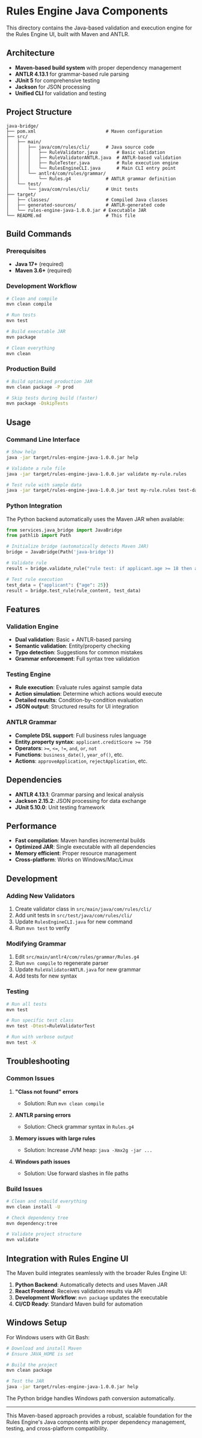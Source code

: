 # Rules Engine Java Components

This directory contains the Java-based validation and execution engine for the Rules Engine UI, built with Maven and ANTLR.

## Architecture

- **Maven-based build system** with proper dependency management
- **ANTLR 4.13.1** for grammar-based rule parsing
- **JUnit 5** for comprehensive testing
- **Jackson** for JSON processing
- **Unified CLI** for validation and testing

## Project Structure

```
java-bridge/
├── pom.xml                          # Maven configuration
├── src/
│   ├── main/
│   │   ├── java/com/rules/cli/      # Java source code
│   │   │   ├── RuleValidator.java       # Basic validation
│   │   │   ├── RuleValidatorANTLR.java  # ANTLR-based validation  
│   │   │   ├── RuleTester.java          # Rule execution engine
│   │   │   └── RulesEngineCLI.java      # Main CLI entry point
│   │   └── antlr4/com/rules/grammar/
│   │       └── Rules.g4             # ANTLR grammar definition
│   └── test/
│       └── java/com/rules/cli/      # Unit tests
├── target/
│   ├── classes/                     # Compiled Java classes
│   ├── generated-sources/           # ANTLR-generated code
│   └── rules-engine-java-1.0.0.jar # Executable JAR
└── README.md                        # This file
```

## Build Commands

### Prerequisites
- **Java 17+** (required)
- **Maven 3.6+** (required)

### Development Workflow

```bash
# Clean and compile
mvn clean compile

# Run tests
mvn test

# Build executable JAR
mvn package

# Clean everything
mvn clean
```

### Production Build

```bash
# Build optimized production JAR
mvn clean package -P prod

# Skip tests during build (faster)
mvn package -DskipTests
```

## Usage

### Command Line Interface

```bash
# Show help
java -jar target/rules-engine-java-1.0.0.jar help

# Validate a rule file
java -jar target/rules-engine-java-1.0.0.jar validate my-rule.rules

# Test rule with sample data  
java -jar target/rules-engine-java-1.0.0.jar test my-rule.rules test-data.json
```

### Python Integration

The Python backend automatically uses the Maven JAR when available:

```python
from services.java_bridge import JavaBridge
from pathlib import Path

# Initialize bridge (automatically detects Maven JAR)
bridge = JavaBridge(Path('java-bridge'))

# Validate rule
result = bridge.validate_rule("rule test: if applicant.age >= 18 then approve")

# Test rule execution  
test_data = {"applicant": {"age": 25}}
result = bridge.test_rule(rule_content, test_data)
```

## Features

### Validation Engine
- **Dual validation**: Basic + ANTLR-based parsing
- **Semantic validation**: Entity/property checking
- **Typo detection**: Suggestions for common mistakes
- **Grammar enforcement**: Full syntax tree validation

### Testing Engine
- **Rule execution**: Evaluate rules against sample data
- **Action simulation**: Determine which actions would execute
- **Detailed results**: Condition-by-condition evaluation
- **JSON output**: Structured results for UI integration

### ANTLR Grammar
- **Complete DSL support**: Full business rules language
- **Entity.property syntax**: `applicant.creditScore >= 750`
- **Operators**: `>=`, `<=`, `!=`, `and`, `or`, `not`
- **Functions**: `business_date()`, `year_of()`, etc.
- **Actions**: `approveApplication`, `rejectApplication`, etc.

## Dependencies

- **ANTLR 4.13.1**: Grammar parsing and lexical analysis
- **Jackson 2.15.2**: JSON processing for data exchange
- **JUnit 5.10.0**: Unit testing framework

## Performance

- **Fast compilation**: Maven handles incremental builds
- **Optimized JAR**: Single executable with all dependencies
- **Memory efficient**: Proper resource management
- **Cross-platform**: Works on Windows/Mac/Linux

## Development

### Adding New Validators

1. Create validator class in `src/main/java/com/rules/cli/`
2. Add unit tests in `src/test/java/com/rules/cli/`
3. Update `RulesEngineCLI.java` for new command
4. Run `mvn test` to verify

### Modifying Grammar

1. Edit `src/main/antlr4/com/rules/grammar/Rules.g4`
2. Run `mvn compile` to regenerate parser
3. Update `RuleValidatorANTLR.java` for new grammar
4. Add tests for new syntax

### Testing

```bash
# Run all tests
mvn test

# Run specific test class  
mvn test -Dtest=RuleValidatorTest

# Run with verbose output
mvn test -X
```

## Troubleshooting

### Common Issues

1. **"Class not found" errors**
   - Solution: Run `mvn clean compile`

2. **ANTLR parsing errors**  
   - Solution: Check grammar syntax in `Rules.g4`

3. **Memory issues with large rules**
   - Solution: Increase JVM heap: `java -Xmx2g -jar ...`

4. **Windows path issues**
   - Solution: Use forward slashes in file paths

### Build Issues

```bash
# Clean and rebuild everything
mvn clean install -U

# Check dependency tree
mvn dependency:tree

# Validate project structure
mvn validate
```

## Integration with Rules Engine UI

The Maven build integrates seamlessly with the broader Rules Engine UI:

1. **Python Backend**: Automatically detects and uses Maven JAR
2. **React Frontend**: Receives validation results via API
3. **Development Workflow**: `mvn package` updates the executable
4. **CI/CD Ready**: Standard Maven build for automation

## Windows Setup

For Windows users with Git Bash:

```bash
# Download and install Maven
# Ensure JAVA_HOME is set

# Build the project
mvn clean package

# Test the JAR
java -jar target/rules-engine-java-1.0.0.jar help
```

The Python bridge handles Windows path conversion automatically.

---

This Maven-based approach provides a robust, scalable foundation for the Rules Engine's Java components with proper dependency management, testing, and cross-platform compatibility.